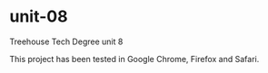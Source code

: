 # unit-08
 Treehouse Tech Degree unit 8

This project has been tested in Google Chrome, Firefox and Safari.
